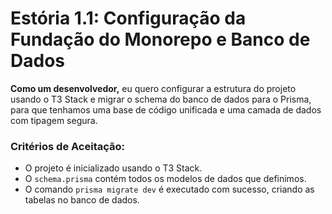 # Estória 1.1: Configuração da Fundação do Monorepo e Banco de Dados

**Como um desenvolvedor,** eu quero configurar a estrutura do projeto usando o T3 Stack e migrar o schema do banco de dados para o Prisma, para que tenhamos uma base de código unificada e uma camada de dados com tipagem segura.

### Critérios de Aceitação:
- O projeto é inicializado usando o T3 Stack.
- O `schema.prisma` contém todos os modelos de dados que definimos.
- O comando `prisma migrate dev` é executado com sucesso, criando as tabelas no banco de dados.
